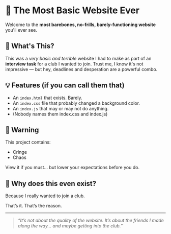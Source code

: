 # 🚧 The Most Basic Website Ever

Welcome to the **most barebones, no-frills, barely-functioning website** you'll ever see.

## 😬 What's This?

This was a *very basic and terrible* website I had to make as part of an **interview task** for a club I wanted to join. Trust me, I know it's not impressive — but hey, deadlines and desperation are a powerful combo.

## 💡 Features (if you can call them that)
- An `index.html` that exists. Barely.
- An `index.css` file that probably changed a background color.
- An `index.js` that may or may not do anything.
- (Nobody names them index.css and index.js)

## 🫣 Warning

This project contains:
- Cringe
- Chaos

View it if you must... but lower your expectations before you do.

## 🎯 Why does this even exist?

Because I really wanted to join a club.

That’s it. That’s the reason.

---

> *“It’s not about the quality of the website. It’s about the friends I made along the way... and maybe getting into the club.”*
